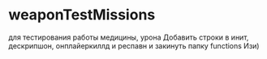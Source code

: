 # weaponTestMissions
для тестирования работы медицины, урона
Добавить строки в инит, дескрипшон, онплайеркиллд и респавн и закинуть папку functions
Изи)

